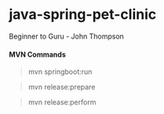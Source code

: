 # java-spring-pet-clinic
Beginner to Guru - John Thompson


#### MVN Commands 

> mvn springboot:run

> mvn release:prepare

> mvn release:perform